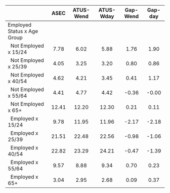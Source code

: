 
|                      |         ASEC |    ATUS-Wend |    ATUS-Wday |     Gap-Wend |      Gap-day |
| -------------------- | :----------: | :----------: | :----------: | :----------: | :----------: |
| Employed Status x Age Group |              |              |              |              |              |
| &nbsp;&nbsp;Not Employed x 15/24 |         7.78 |         6.02 |         5.88 |         1.76 |         1.90 |
| &nbsp;&nbsp;Not Employed x 25/39 |         4.05 |         3.25 |         3.20 |         0.80 |         0.86 |
| &nbsp;&nbsp;Not Employed x 40/54 |         4.62 |         4.21 |         3.45 |         0.41 |         1.17 |
| &nbsp;&nbsp;Not Employed x 55/64 |         4.41 |         4.77 |         4.42 |        -0.36 |        -0.00 |
| &nbsp;&nbsp;Not Employed x 65+ |        12.41 |        12.20 |        12.30 |         0.21 |         0.11 |
| &nbsp;&nbsp;Employed x 15/24 |         9.78 |        11.95 |        11.96 |        -2.17 |        -2.18 |
| &nbsp;&nbsp;Employed x 25/39 |        21.51 |        22.48 |        22.56 |        -0.98 |        -1.06 |
| &nbsp;&nbsp;Employed x 40/54 |        22.82 |        23.29 |        24.21 |        -0.47 |        -1.39 |
| &nbsp;&nbsp;Employed x 55/64 |         9.57 |         8.88 |         9.34 |         0.70 |         0.23 |
| &nbsp;&nbsp;Employed x 65+ |         3.04 |         2.95 |         2.68 |         0.09 |         0.37 |

